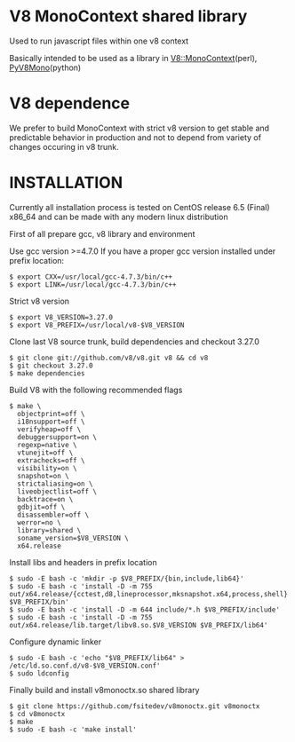 # V8 MonoContext shared library

Used to run javascript files within one v8 context

Basically intended to be used as a library in [V8::MonoContext][1](perl), [PyV8Mono][2](python)

# V8 dependence

We prefer to build MonoContext with strict v8 version to get stable and predictable behavior in production and not to depend from variety of changes occuring in v8 trunk.

# INSTALLATION

Currently all installation process is tested on CentOS release 6.5 (Final) x86_64 and can be made with any modern linux distribution

First of all prepare gcc, v8 library and environment

Use gcc version >=4.7.0
If you have a proper gcc version installed under prefix location:

    $ export CXX=/usr/local/gcc-4.7.3/bin/c++ 
    $ export LINK=/usr/local/gcc-4.7.3/bin/c++

Strict v8 version

    $ export V8_VERSION=3.27.0
    $ export V8_PREFIX=/usr/local/v8-$V8_VERSION
    
Clone last V8 source trunk, build dependencies and checkout 3.27.0

    $ git clone git://github.com/v8/v8.git v8 && cd v8 
    $ git checkout 3.27.0 
    $ make dependencies

Build V8 with the following recommended flags

    $ make \
      objectprint=off \
      i18nsupport=off \
      verifyheap=off \
      debuggersupport=on \
      regexp=native \
      vtunejit=off \
      extrachecks=off \
      visibility=on \
      snapshot=on \
      strictaliasing=on \
      liveobjectlist=off \
      backtrace=on \
      gdbjit=off \
      disassembler=off \
      werror=no \
      library=shared \
      soname_version=$V8_VERSION \
      x64.release

Install libs and headers in prefix location

    $ sudo -E bash -c 'mkdir -p $V8_PREFIX/{bin,include,lib64}'
    $ sudo -E bash -c 'install -D -m 755 out/x64.release/{cctest,d8,lineprocessor,mksnapshot.x64,process,shell} $V8_PREFIX/bin'
    $ sudo -E bash -c 'install -D -m 644 include/*.h $V8_PREFIX/include'
    $ sudo -E bash -c 'install -D -m 755 out/x64.release/lib.target/libv8.so.$V8_VERSION $V8_PREFIX/lib64'

Configure dynamic linker

    $ sudo -E bash -c 'echo "$V8_PREFIX/lib64" > /etc/ld.so.conf.d/v8-$V8_VERSION.conf'
    $ sudo ldconfig

Finally build and install v8monoctx.so shared library

    $ git clone https://github.com/fsitedev/v8monoctx.git v8monoctx
    $ cd v8monoctx
    $ make
    $ sudo -E bash -c 'make install'

[1]: https://github.com/fsitedev/V8-MonoContext
[2]: https://github.com/bekbulatov/PyV8Mono
